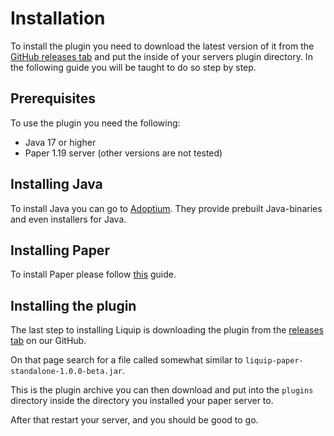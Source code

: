 # Installation

To install the plugin you need to download the latest version of it from the
[GitHub releases tab](https://github.com/liquip/liquip-plugin/releases) and put the inside of your
servers plugin directory. In the following guide you will be taught to do so step by step.

## Prerequisites

To use the plugin you need the following:

* Java 17 or higher
* Paper 1.19 server (other versions are not tested)

## Installing Java

To install Java you can go to [Adoptium](https://adoptium.net). They provide prebuilt Java-binaries
and even installers for Java.

## Installing Paper

To install Paper please follow [this](https://docs.papermc.io/paper/getting-started) guide.

## Installing the plugin

The last step to installing Liquip is downloading the plugin from
the [releases tab](https://github.com/liquip/liquip-plugin/releases) on our GitHub.

On that page search for a file called somewhat similar to `liquip-paper-standalone-1.0.0-beta.jar`.

This is the plugin archive you can then download and put into the `plugins` directory inside the
directory you installed your paper server to.

After that restart your server, and you should be good to go.
